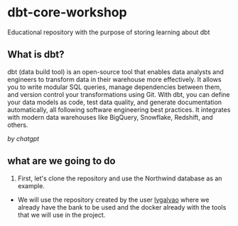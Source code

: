 # dbt-core-workshop
Educational repository with the purpose of storing learning about dbt

## What is dbt?

dbt (data build tool) is an open-source tool that enables data analysts and engineers to transform data in their warehouse more effectively. It allows you to write modular SQL queries, manage dependencies between them, and version control your transformations using Git. With dbt, you can define your data models as code, test data quality, and generate documentation automatically, all following software engineering best practices. It integrates with modern data warehouses like BigQuery, Snowflake, Redshift, and others.

*by chatgpt*

## what are we going to do

1. First, let's clone the repository and use the Northwind database as an example.
- We will use the repository created by the user [lvgalvao](https://github.com/lvgalvao/dbt-core-northwind-project) where we already have the bank to be used and the docker already with the tools that we will use in the project.